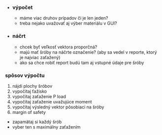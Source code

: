 - ### výpočet
  - máme viac druhov prípadov či je len jeden?
  - treba nejako uvažovať aj výber materiálu v GUI?
- ### náčrt
  - chcek byť veľkosť vektora proporčná?
  - majú mať šróby na náčrte označenie? (aby sa vedel v reporte, ktorý je najviac zaťažený)
  - ako sa chce robiť report budú tam aj vstupné údaje pre šróby 


### spôsov výpočtu
1. nájdi plochy šróbov
2. vypočítaj ťažisko
3. vypočítaj zaťaženie P load
4. vypočítaj zaťaženie uvažujúce moment
5. vypočítaj výsledný vektor pôsobiaci na šróby
6. margin of safety
  - zapamätaj si každý šrób
  - vyber ten s maximálny zaťažením 
